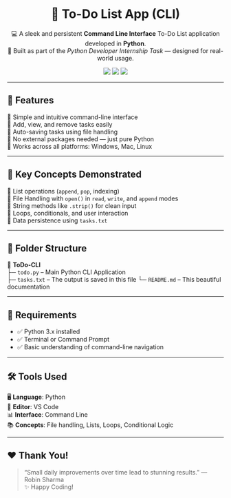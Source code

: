 <h1 align="center">🎯 To-Do List App (CLI)</h1>

<p align="center">
💻 A sleek and persistent <strong>Command Line Interface</strong> To-Do List application developed in <strong>Python</strong>.<br>
🚀 Built as part of the <em>Python Developer Internship Task</em> — designed for real-world usage.
</p>

<p align="center">
  <img src="https://img.shields.io/badge/Python-3.10+-blue?style=for-the-badge" />
  <img src="https://img.shields.io/badge/Project-Type--CLI-orange?style=for-the-badge" />
  <img src="https://img.shields.io/badge/Internship-Task%202-green?style=for-the-badge" />
</p>

---

## 🌈 Features

🔹 Simple and intuitive command-line interface  
🔹 Add, view, and remove tasks easily  
🔹 Auto-saving tasks using file handling  
🔹 No external packages needed — just pure Python  
🔹 Works across all platforms: Windows, Mac, Linux  

---

## 🧠 Key Concepts Demonstrated

🧾 List operations (`append`, `pop`, indexing)  
📂 File Handling with `open()` in `read`, `write`, and `append` modes  
🧼 String methods like `.strip()` for clean input  
🔁 Loops, conditionals, and user interaction  
📌 Data persistence using `tasks.txt`

---

## 📁 Folder Structure

📁 **ToDo-CLI**  
├─ `todo.py` – Main Python CLI Application  
├─ `tasks.txt` – The output is saved in this file
└─ `README.md` – This beautiful documentation  

---

## 🔧 Requirements

- ✅ Python 3.x installed
- ✅ Terminal or Command Prompt
- ✅ Basic understanding of command-line navigation

---

## 🛠 Tools Used

🖥 **Language**: Python  
🧰 **Editor**: VS Code  
📊 **Interface**: Command Line  
📚 **Concepts**: File handling, Lists, Loops, Conditional Logic 

---

## ❤️ Thank You!

> “Small daily improvements over time lead to stunning results.” — Robin Sharma  
> ✨ Happy Coding!
